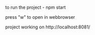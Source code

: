 to run the project - npm start

press "w" to open in webbrowser

project working on http://localhost:8081/

